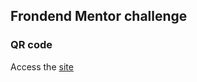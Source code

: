 ## Frondend Mentor challenge
### QR code
Access the [site](https://meenakshy-s.github.io/QR-code-component/)